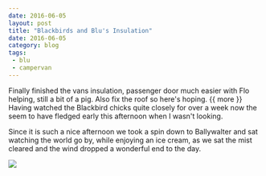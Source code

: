 ```yaml
---
date: 2016-06-05
layout: post
title: "Blackbirds and Blu's Insulation"
date: 2016-06-05
category: blog
tags:
 - blu
 - campervan
---
```


<!--start excerpt-->

Finally finished the vans insulation, passenger door much easier with Flo helping, still a bit of a pig. Also fix the roof so here's hoping.
{{ more }}
Having watched the Blackbird chicks quite closely for over a week now the seem to have fledged early this afternoon when I wasn't looking.

Since it is such a nice afternoon we took a spin down to Ballywalter and sat watching the world go by, while enjoying an ice cream, as we sat the mist cleared and the wind dropped a wonderful end to the day.

![](/images/2016/2016-06-05-blackbirds.jpg)
